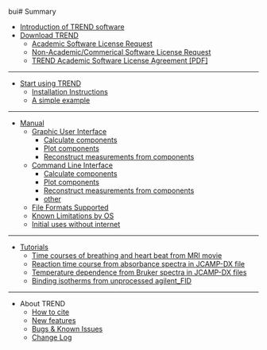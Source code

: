 bui# Summary 
* [Introduction of TREND software](README.md) 
* [Download TREND](doc/download.md)
	* [Academic Software License Request](http://biochem.missouri.edu/trend/academic_request.php)
	* [Non-Academic/Commerical Software License	Request](http://biochem.missouri.edu/trend/commerical_request.php)
	* [TREND Academic Software License Agreement [PDF]](http://biochem.missouri.edu/trend/docs/TREND_LicenseAgreement.pdf)
------
* [Start using TREND](doc/start.md)
	* [Installation Instructions](doc/install.md)  
	* [A simple example](doc/intro.md)
------
* [Manual](manual/README.md)  
	* [Graphic User Interface](manual/GUI/README.md)
		* [Calculate components](manual/GUI/trendmaingui.md)
		* [Plot components](manual/GUI/trendplotgui.md)
		* [Reconstruct measurements from components](manual/GUI/trendreconstructgui.md)
	* [Command Line Interface](manual/CLI/README.md)
		* [Calculate components](manual/CLI/trendmain.md)
		* [Plot components](manual/CLI/trendplot.md)
		* [Reconstruct measurements from components](manual/CLI/trendreconstruct.md)
		* [other](manual/CLI/other.md)
	* [File Formats Supported](manual/fileformat.md)
	* [Known Limitations by OS](doc/Known_limitations_by_OS.md)
	* [Initial uses without internet](manual/no_internet_connection.md)
------
* [Tutorials](tutorial/README.md)  
	* [Time courses of breathing and heart beat from MRI movie](tutorial/tutorial.md)
	* [Reaction time course from absorbance spectra in JCAMP-DX file](tutorial/tutorial_aqua.md)
	* [Temperature dependence from Bruker spectra in JCAMP-DX files](tutorial/tutorial_multijcamp.md)  
	* [Binding isotherms from unprocessed agilent_FID](tutorial/tutorial_agilent.md) 
------ 
* About TREND   
	* [How to cite](doc/how_to_cite.md)
	* [New features](doc/new_features.md)
	* [Bugs & Known Issues](doc/known_bugs.md)
	* [Change Log](doc/ChangeLog.md)


